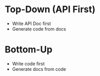 # Top-Down (API First)
- Write API Doc first
- Generate code from docs


# Bottom-Up
- Write code first
- Generate docs from code